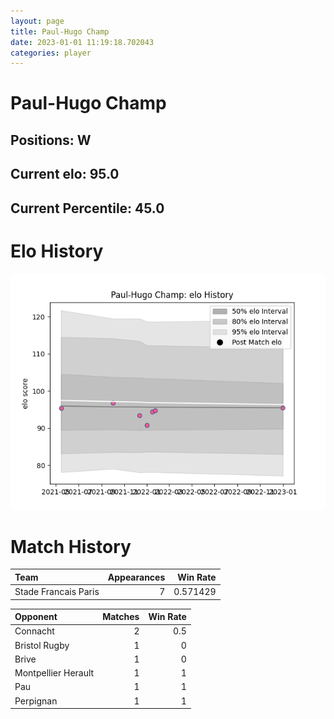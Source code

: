 ```yaml
---  
layout: page  
title: Paul-Hugo Champ  
date: 2023-01-01 11:19:18.702043  
categories: player  
---
```

# Paul-Hugo Champ

## Positions: W

## Current elo: 95.0

## Current Percentile: 45.0

# Elo History


![elo history](history_Paul-HugoChamp.png)
# Match History


| Team                 |   Appearances |   Win Rate |
|:---------------------|--------------:|-----------:|
| Stade Francais Paris |             7 |   0.571429 |

| Opponent            |   Matches |   Win Rate |
|:--------------------|----------:|-----------:|
| Connacht            |         2 |        0.5 |
| Bristol Rugby       |         1 |        0   |
| Brive               |         1 |        0   |
| Montpellier Herault |         1 |        1   |
| Pau                 |         1 |        1   |
| Perpignan           |         1 |        1   |
